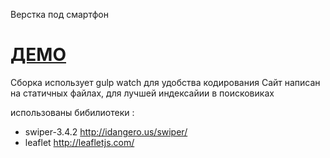 Верстка под смартфон


[ДЕМО](http://fmap.ru/games/game/stroy_verstka/) 
======

Сборка использует gulp watch для удобства кодирования
Сайт написан на статичных файлах, для лучшей индексайии в поисковиках  

использованы бибилиотеки :
 - swiper-3.4.2 http://idangero.us/swiper/
 - leaflet http://leafletjs.com/